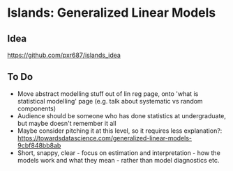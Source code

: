 # Islands: Generalized Linear Models

## Idea
https://github.com/pxr687/islands_idea


## To Do

* Move abstract modelling stuff out of lin reg page, onto 'what is statistical modelling' page (e.g. talk about systematic vs random components)
* Audience should be someone who has done statistics at undergraduate, but maybe doesn't remember it all
* Maybe consider pitching it at this level, so it requires less explanation?: https://towardsdatascience.com/generalized-linear-models-9cbf848bb8ab
* Short, snappy, clear - focus on estimation and interpretation - how the models work and what they mean - rather than model diagnostics etc.

